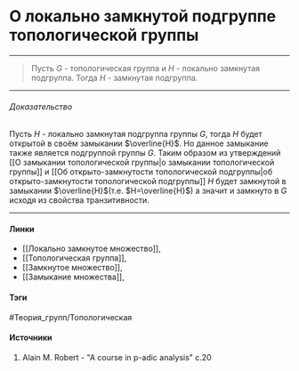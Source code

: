 # О локально замкнутой подгруппе топологической группы
***
>Пусть $G$ - топологическая группа и $H$ - локально замкнутая подгруппа. Тогда $H$ - замкнутая подгруппа.
***

###### Доказательство
Пусть $H$ - локально замкнутая подгруппа группы $G$, тогда $H$ будет открытой в своём замыкании $\overline{H}$. Но данное замыкание также является подгруппой группы $G$. Таким образом из утверждений [[О замыкании топологической группы|о замыкании топологической группы]] и [[Об открыто-замкнутости топологической подгруппы|об открыто-замкнутости топологической подгруппы]] $H$ будет замкнутой в замыкании $\overline{H}$(т.е. $H=\overline{H}$) а значит и замкнуто в $G$ исходя из свойства транзитивности.
***
#### Линки
- [[Локально замкнутое множество]],
- [[Топологическая группа]],
- [[Замкнутое множество]],
- [[Замыкание множества]],
#### Тэги
 #Теория_групп/Топологическая 
#### Источники
1. Alain M. Robert - "A course in p-adic analysis" c.20